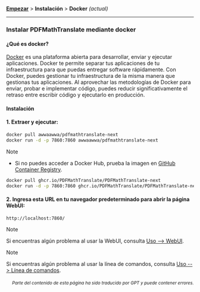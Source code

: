 [**Empezar**](./empezar.md) > **Instalación** > **Docker** _(actual)_

---

### Instalar PDFMathTranslate mediante docker

#### ¿Qué es docker?

[Docker](https://docs.docker.com/get-started/docker-overview/) es una plataforma abierta para desarrollar, enviar y ejecutar aplicaciones. Docker te permite separar tus aplicaciones de tu infraestructura para que puedas entregar software rápidamente. Con Docker, puedes gestionar tu infraestructura de la misma manera que gestionas tus aplicaciones. Al aprovechar las metodologías de Docker para enviar, probar e implementar código, puedes reducir significativamente el retraso entre escribir código y ejecutarlo en producción.

#### Instalación

<h4>1. Extraer y ejecutar:</h4>

```bash
docker pull awwaawwa/pdfmathtranslate-next
docker run -d -p 7860:7860 awwaawwa/pdfmathtranslate-next
```

> [!NOTE]
> 
> - Si no puedes acceder a Docker Hub, prueba la imagen en [GitHub Container Registry](https://github.com/PDFMathTranslate/PDFMathTranslate-next/pkgs/container/pdfmathtranslate).
> 
> ```bash
> docker pull ghcr.io/PDFMathTranslate/PDFMathTranslate-next
> docker run -d -p 7860:7860 ghcr.io/PDFMathTranslate/PDFMathTranslate-next
>

<h4>2. Ingresa esta URL en tu navegador predeterminado para abrir la página WebUI:</h4>

```
http://localhost:7860/
```

> [!NOTE]
> Si encuentras algún problema al usar la WebUI, consulta [Uso --> WebUI](./USAGE_webui.md).

> [!NOTE]
> Si encuentras algún problema al usar la línea de comandos, consulta [Uso --> Línea de comandos](./USAGE_commandline.md).
<!-- 
#### For docker deployment on cloud service:

<div>
<a href="https://www.heroku.com/deploy?template=https://github.com/PDFMathTranslate/PDFMathTranslate-next">
  <img src="https://www.herokucdn.com/deploy/button.svg" alt="Deploy" height="26"></a>
<a href="https://render.com/deploy">
  <img src="https://render.com/images/deploy-to-render-button.svg" alt="Deploy to Koyeb" height="26"></a>
<a href="https://zeabur.com/templates/5FQIGX?referralCode=reycn">
  <img src="https://zeabur.com/button.svg" alt="Deploy on Zeabur" height="26"></a>
<a href="https://app.koyeb.com/deploy?type=git&builder=buildpack&repository=github.com/PDFMathTranslate/PDFMathTranslate-next&branch=main&name=pdf-math-translate">
  <img src="https://www.koyeb.com/static/images/deploy/button.svg" alt="Deploy to Koyeb" height="26"></a>
</div>

-->

<div align="right"> 
<h6><small>Parte del contenido de esta página ha sido traducido por GPT y puede contener errores.</small></h6>